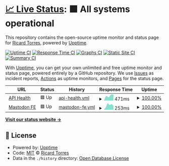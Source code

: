 # [📈 Live Status](https://quicoto.github.io/mastodon-uptime): <!--live status--> **🟩 All systems operational**

This repository contains the open-source uptime monitor and status page for [Ricard Torres](https://ricard.dev), powered by [Upptime](https://github.com/upptime/upptime).

[![Uptime CI](https://github.com/quicoto/mastodon-uptime/workflows/Uptime%20CI/badge.svg)](https://github.com/quicoto/mastodon-uptime/actions?query=workflow%3A%22Uptime+CI%22)
[![Response Time CI](https://github.com/quicoto/mastodon-uptime/workflows/Response%20Time%20CI/badge.svg)](https://github.com/quicoto/mastodon-uptime/actions?query=workflow%3A%22Response+Time+CI%22)
[![Graphs CI](https://github.com/quicoto/mastodon-uptime/workflows/Graphs%20CI/badge.svg)](https://github.com/quicoto/mastodon-uptime/actions?query=workflow%3A%22Graphs+CI%22)
[![Static Site CI](https://github.com/quicoto/mastodon-uptime/workflows/Static%20Site%20CI/badge.svg)](https://github.com/quicoto/mastodon-uptime/actions?query=workflow%3A%22Static+Site+CI%22)
[![Summary CI](https://github.com/quicoto/mastodon-uptime/workflows/Summary%20CI/badge.svg)](https://github.com/quicoto/mastodon-uptime/actions?query=workflow%3A%22Summary+CI%22)

With [Upptime](https://upptime.js.org), you can get your own unlimited and free uptime monitor and status page, powered entirely by a GitHub repository. We use [Issues](https://github.com/quicoto/mastodon-uptime/issues) as incident reports, [Actions](https://github.com/quicoto/mastodon-uptime/actions) as uptime monitors, and [Pages](https://quicoto.github.io/mastodon-uptime) for the status page.

<!--start: status pages-->
<!-- This summary is generated by Upptime (https://github.com/upptime/upptime) -->
<!-- Do not edit this manually, your changes will be overwritten -->
<!-- prettier-ignore -->
| URL | Status | History | Response Time | Uptime |
| --- | ------ | ------- | ------------- | ------ |
| <img alt="" src="https://icons.duckduckgo.com/ip3/ricard.social.ico" height="13"> [API Health](https://ricard.social/api/v1/streaming/health) | 🟩 Up | [api-health.yml](https://github.com/quicoto/mastodon-uptime/commits/HEAD/history/api-health.yml) | <details><summary><img alt="Response time graph" src="./graphs/api-health/response-time-week.png" height="20"> 471ms</summary><br><a href="https://quicoto.github.io/mastodon-uptime/history/api-health"><img alt="Response time 471" src="https://img.shields.io/endpoint?url=https%3A%2F%2Fraw.githubusercontent.com%2Fquicoto%2Fmastodon-uptime%2FHEAD%2Fapi%2Fapi-health%2Fresponse-time.json"></a><br><a href="https://quicoto.github.io/mastodon-uptime/history/api-health"><img alt="24-hour response time 571" src="https://img.shields.io/endpoint?url=https%3A%2F%2Fraw.githubusercontent.com%2Fquicoto%2Fmastodon-uptime%2FHEAD%2Fapi%2Fapi-health%2Fresponse-time-day.json"></a><br><a href="https://quicoto.github.io/mastodon-uptime/history/api-health"><img alt="7-day response time 471" src="https://img.shields.io/endpoint?url=https%3A%2F%2Fraw.githubusercontent.com%2Fquicoto%2Fmastodon-uptime%2FHEAD%2Fapi%2Fapi-health%2Fresponse-time-week.json"></a><br><a href="https://quicoto.github.io/mastodon-uptime/history/api-health"><img alt="30-day response time 471" src="https://img.shields.io/endpoint?url=https%3A%2F%2Fraw.githubusercontent.com%2Fquicoto%2Fmastodon-uptime%2FHEAD%2Fapi%2Fapi-health%2Fresponse-time-month.json"></a><br><a href="https://quicoto.github.io/mastodon-uptime/history/api-health"><img alt="1-year response time 471" src="https://img.shields.io/endpoint?url=https%3A%2F%2Fraw.githubusercontent.com%2Fquicoto%2Fmastodon-uptime%2FHEAD%2Fapi%2Fapi-health%2Fresponse-time-year.json"></a></details> | <details><summary><a href="https://quicoto.github.io/mastodon-uptime/history/api-health">100.00%</a></summary><a href="https://quicoto.github.io/mastodon-uptime/history/api-health"><img alt="All-time uptime 100.00%" src="https://img.shields.io/endpoint?url=https%3A%2F%2Fraw.githubusercontent.com%2Fquicoto%2Fmastodon-uptime%2FHEAD%2Fapi%2Fapi-health%2Fuptime.json"></a><br><a href="https://quicoto.github.io/mastodon-uptime/history/api-health"><img alt="24-hour uptime 100.00%" src="https://img.shields.io/endpoint?url=https%3A%2F%2Fraw.githubusercontent.com%2Fquicoto%2Fmastodon-uptime%2FHEAD%2Fapi%2Fapi-health%2Fuptime-day.json"></a><br><a href="https://quicoto.github.io/mastodon-uptime/history/api-health"><img alt="7-day uptime 100.00%" src="https://img.shields.io/endpoint?url=https%3A%2F%2Fraw.githubusercontent.com%2Fquicoto%2Fmastodon-uptime%2FHEAD%2Fapi%2Fapi-health%2Fuptime-week.json"></a><br><a href="https://quicoto.github.io/mastodon-uptime/history/api-health"><img alt="30-day uptime 100.00%" src="https://img.shields.io/endpoint?url=https%3A%2F%2Fraw.githubusercontent.com%2Fquicoto%2Fmastodon-uptime%2FHEAD%2Fapi%2Fapi-health%2Fuptime-month.json"></a><br><a href="https://quicoto.github.io/mastodon-uptime/history/api-health"><img alt="1-year uptime 100.00%" src="https://img.shields.io/endpoint?url=https%3A%2F%2Fraw.githubusercontent.com%2Fquicoto%2Fmastodon-uptime%2FHEAD%2Fapi%2Fapi-health%2Fuptime-year.json"></a></details>
| <img alt="" src="https://icons.duckduckgo.com/ip3/ricard.social.ico" height="13"> [Mastodon FE](https://ricard.social/) | 🟩 Up | [mastodon-fe.yml](https://github.com/quicoto/mastodon-uptime/commits/HEAD/history/mastodon-fe.yml) | <details><summary><img alt="Response time graph" src="./graphs/mastodon-fe/response-time-week.png" height="20"> 253ms</summary><br><a href="https://quicoto.github.io/mastodon-uptime/history/mastodon-fe"><img alt="Response time 253" src="https://img.shields.io/endpoint?url=https%3A%2F%2Fraw.githubusercontent.com%2Fquicoto%2Fmastodon-uptime%2FHEAD%2Fapi%2Fmastodon-fe%2Fresponse-time.json"></a><br><a href="https://quicoto.github.io/mastodon-uptime/history/mastodon-fe"><img alt="24-hour response time 208" src="https://img.shields.io/endpoint?url=https%3A%2F%2Fraw.githubusercontent.com%2Fquicoto%2Fmastodon-uptime%2FHEAD%2Fapi%2Fmastodon-fe%2Fresponse-time-day.json"></a><br><a href="https://quicoto.github.io/mastodon-uptime/history/mastodon-fe"><img alt="7-day response time 253" src="https://img.shields.io/endpoint?url=https%3A%2F%2Fraw.githubusercontent.com%2Fquicoto%2Fmastodon-uptime%2FHEAD%2Fapi%2Fmastodon-fe%2Fresponse-time-week.json"></a><br><a href="https://quicoto.github.io/mastodon-uptime/history/mastodon-fe"><img alt="30-day response time 253" src="https://img.shields.io/endpoint?url=https%3A%2F%2Fraw.githubusercontent.com%2Fquicoto%2Fmastodon-uptime%2FHEAD%2Fapi%2Fmastodon-fe%2Fresponse-time-month.json"></a><br><a href="https://quicoto.github.io/mastodon-uptime/history/mastodon-fe"><img alt="1-year response time 253" src="https://img.shields.io/endpoint?url=https%3A%2F%2Fraw.githubusercontent.com%2Fquicoto%2Fmastodon-uptime%2FHEAD%2Fapi%2Fmastodon-fe%2Fresponse-time-year.json"></a></details> | <details><summary><a href="https://quicoto.github.io/mastodon-uptime/history/mastodon-fe">100.00%</a></summary><a href="https://quicoto.github.io/mastodon-uptime/history/mastodon-fe"><img alt="All-time uptime 100.00%" src="https://img.shields.io/endpoint?url=https%3A%2F%2Fraw.githubusercontent.com%2Fquicoto%2Fmastodon-uptime%2FHEAD%2Fapi%2Fmastodon-fe%2Fuptime.json"></a><br><a href="https://quicoto.github.io/mastodon-uptime/history/mastodon-fe"><img alt="24-hour uptime 100.00%" src="https://img.shields.io/endpoint?url=https%3A%2F%2Fraw.githubusercontent.com%2Fquicoto%2Fmastodon-uptime%2FHEAD%2Fapi%2Fmastodon-fe%2Fuptime-day.json"></a><br><a href="https://quicoto.github.io/mastodon-uptime/history/mastodon-fe"><img alt="7-day uptime 100.00%" src="https://img.shields.io/endpoint?url=https%3A%2F%2Fraw.githubusercontent.com%2Fquicoto%2Fmastodon-uptime%2FHEAD%2Fapi%2Fmastodon-fe%2Fuptime-week.json"></a><br><a href="https://quicoto.github.io/mastodon-uptime/history/mastodon-fe"><img alt="30-day uptime 100.00%" src="https://img.shields.io/endpoint?url=https%3A%2F%2Fraw.githubusercontent.com%2Fquicoto%2Fmastodon-uptime%2FHEAD%2Fapi%2Fmastodon-fe%2Fuptime-month.json"></a><br><a href="https://quicoto.github.io/mastodon-uptime/history/mastodon-fe"><img alt="1-year uptime 100.00%" src="https://img.shields.io/endpoint?url=https%3A%2F%2Fraw.githubusercontent.com%2Fquicoto%2Fmastodon-uptime%2FHEAD%2Fapi%2Fmastodon-fe%2Fuptime-year.json"></a></details>

<!--end: status pages-->

[**Visit our status website →**](https://quicoto.github.io/mastodon-uptime)

## 📄 License

- Powered by: [Upptime](https://github.com/upptime/upptime)
- Code: [MIT](./LICENSE) © [Ricard Torres](https://ricard.dev)
- Data in the `./history` directory: [Open Database License](https://opendatacommons.org/licenses/odbl/1-0/)
